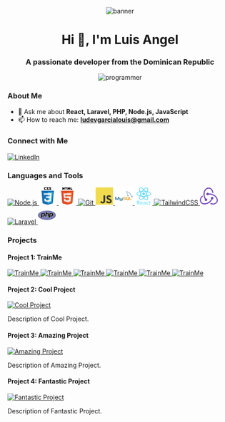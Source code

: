 <!-- Banner Image -->
<p align="center">
  <img alt="banner" src="https://github.com/LuDevvv/LuDevvv/assets/107328372/b6404592-1082-445d-af36-a11a6d82968d" />
</p>

<h1 align="center">Hi 👋, I'm Luis Angel</h1>
<h3 align="center">A passionate developer from the Dominican Republic</h3>

<!-- Animated Programmer Image -->
<p align="center">
  <img alt="programmer" width="400px" src="https://miro.medium.com/v2/resize:fit:996/1*um19N_oeTKlmrHMov0O5bA.gif" />
</p>

<!-- About Me Section -->
### About Me

- 💬 Ask me about **React, Laravel, PHP, Node.js, JavaScript**
- 📫 How to reach me: **ludevgarcialouis@gmail.com**

<!-- Connect with Me Section -->
### Connect with Me

<p align="left">
  <a href="https://linkedin.com/in/luis-angel-garcia-louis-18b731241" target="_blank">
    <img align="center" src="https://raw.githubusercontent.com/rahuldkjain/github-profile-readme-generator/master/src/images/icons/Social/linked-in-alt.svg" alt="LinkedIn" height="30" width="40" />
  </a>
</p>

<!-- Languages and Tools Section -->
### Languages and Tools

<p align="left">
  <a href="https://nodejs.org/" target="_blank" rel="noreferrer">
    <img src="https://cdn.worldvectorlogo.com/logos/nodejs-icon.svg" alt="Node.js" width="40" height="40" />
  </a>
  <a href="https://www.w3schools.com/css/" target="_blank" rel="noreferrer">
    <img src="https://raw.githubusercontent.com/devicons/devicon/master/icons/css3/css3-original-wordmark.svg" alt="CSS3" width="40" height="40" />
  </a>
  <a href="https://www.w3.org/html/" target="_blank" rel="noreferrer">
    <img src="https://raw.githubusercontent.com/devicons/devicon/master/icons/html5/html5-original-wordmark.svg" alt="HTML5" width="40" height="40" />
  </a>
  <a href="https://git-scm.com/" target="_blank" rel="noreferrer">
    <img src="https://www.vectorlogo.zone/logos/git-scm/git-scm-icon.svg" alt="Git" width="40" height="40" />
  </a>
  <a href="https://developer.mozilla.org/en-US/docs/Web/JavaScript" target="_blank" rel="noreferrer">
    <img src="https://raw.githubusercontent.com/devicons/devicon/master/icons/javascript/javascript-original.svg" alt="JavaScript" width="40" height="40" />
  </a>
  <a href="https://www.mysql.com/" target="_blank" rel="noreferrer">
    <img src="https://raw.githubusercontent.com/devicons/devicon/master/icons/mysql/mysql-original-wordmark.svg" alt="MySQL" width="40" height="40" />
  </a>
  <a href="https://reactjs.org/" target="_blank" rel="noreferrer">
    <img src="https://raw.githubusercontent.com/devicons/devicon/master/icons/react/react-original-wordmark.svg" alt="React" width="40" height="40" />
  </a>
  <a href="https://tailwindcss.com/" target="_blank" rel="noreferrer">
    <img src="https://www.vectorlogo.zone/logos/tailwindcss/tailwindcss-icon.svg" alt="TailwindCSS" width="40" height="40" />
  </a>
  <a href="https://redux.js.org/" target="_blank" rel="noreferrer">
    <img src="https://raw.githubusercontent.com/devicons/devicon/master/icons/redux/redux-original.svg" alt="Redux" width="40" height="40" />
  </a>
  <a href="https://laravel.com/" target="_blank" rel="noreferrer">
    <img src="https://cdn.worldvectorlogo.com/logos/laravel-2.svg" alt="Laravel" width="40" height="40" />
  </a>
  <a href="https://www.php.net/" target="_blank" rel="noreferrer">
    <img src="https://raw.githubusercontent.com/devicons/devicon/master/icons/php/php-original.svg" alt="PHP" width="40" height="40" />
  </a>
</p>

<!-- Projects Section -->
### Projects

#### Project 1: TrainMe
<p align="left">
  <a href="https://github.com/LuDevvv/TrainMeApp" target="_blank">
    <img src="https://private-user-images.githubusercontent.com/107328372/257021424-ea362a39-56b6-4a42-9e78-37a5b29d4584.PNG?jwt=eyJhbGciOiJIUzI1NiIsInR5cCI6IkpXVCJ9.eyJpc3MiOiJnaXRodWIuY29tIiwiYXVkIjoicmF3LmdpdGh1YnVzZXJjb250ZW50LmNvbSIsImtleSI6ImtleTUiLCJleHAiOjE3MTg2Mjc3OTgsIm5iZiI6MTcxODYyNzQ5OCwicGF0aCI6Ii8xMDczMjgzNzIvMjU3MDIxNDI0LWVhMzYyYTM5LTU2YjYtNGE0Mi05ZTc4LTM3YTViMjlkNDU4NC5QTkc_WC1BbXotQWxnb3JpdGhtPUFXUzQtSE1BQy1TSEEyNTYmWC1BbXotQ3JlZGVudGlhbD1BS0lBVkNPRFlMU0E1M1BRSzRaQSUyRjIwMjQwNjE3JTJGdXMtZWFzdC0xJTJGczMlMkZhd3M0X3JlcXVlc3QmWC1BbXotRGF0ZT0yMDI0MDYxN1QxMjMxMzhaJlgtQW16LUV4cGlyZXM9MzAwJlgtQW16LVNpZ25hdHVyZT1iMmIxZTgyNzEwMTkxM2FkZmQ0MjRjYmExYWZhNmUyNzUwYmZmYjNmZTBhNGY2ZDQzMWMyZjJlMWEwODc4MjM3JlgtQW16LVNpZ25lZEhlYWRlcnM9aG9zdCZhY3Rvcl9pZD0wJmtleV9pZD0wJnJlcG9faWQ9MCJ9.NP9tbSAdBBr8Xi76JX3wpaMNuY5WgWs7nj8C217mXhY" alt="TrainMe" width="150" height="150" style="object-fit: cover;" />
  </a>
  <a href="https://github.com/LuDevvv/TrainMeApp" target="_blank">
    <img src="https://private-user-images.githubusercontent.com/107328372/257021307-1a14e215-8dae-425a-bf91-a378087b3718.PNG?jwt=eyJhbGciOiJIUzI1NiIsInR5cCI6IkpXVCJ9.eyJpc3MiOiJnaXRodWIuY29tIiwiYXVkIjoicmF3LmdpdGh1YnVzZXJjb250ZW50LmNvbSIsImtleSI6ImtleTUiLCJleHAiOjE3MTg2Mjg3MjQsIm5iZiI6MTcxODYyODQyNCwicGF0aCI6Ii8xMDczMjgzNzIvMjU3MDIxMzA3LTFhMTRlMjE1LThkYWUtNDI1YS1iZjkxLWEzNzgwODdiMzcxOC5QTkc_WC1BbXotQWxnb3JpdGhtPUFXUzQtSE1BQy1TSEEyNTYmWC1BbXotQ3JlZGVudGlhbD1BS0lBVkNPRFlMU0E1M1BRSzRaQSUyRjIwMjQwNjE3JTJGdXMtZWFzdC0xJTJGczMlMkZhd3M0X3JlcXVlc3QmWC1BbXotRGF0ZT0yMDI0MDYxN1QxMjQ3MDRaJlgtQW16LUV4cGlyZXM9MzAwJlgtQW16LVNpZ25hdHVyZT1mZjFkOGM4OWRjMDZjNTRkYjY2OGUzMTE3Y2QxYjU2MWYzZTIwZmUxOWY3MWQ4NzM3MWIxZWEzZWYwZDczNDU1JlgtQW16LVNpZ25lZEhlYWRlcnM9aG9zdCZhY3Rvcl9pZD0wJmtleV9pZD0wJnJlcG9faWQ9MCJ9.nMT01j07vWrdEN0dp_zT_3P3BWIcVZHPDO_TZvEBaxA" alt="TrainMe" width="150" height="150" style="object-fit: cover;" />
  </a>
  <a href="https://github.com/LuDevvv/TrainMeApp" target="_blank">
    <img src="https://private-user-images.githubusercontent.com/107328372/257021344-1d51aaf7-12d8-4ddf-a82f-e9f5114b85cc.PNG?jwt=eyJhbGciOiJIUzI1NiIsInR5cCI6IkpXVCJ9.eyJpc3MiOiJnaXRodWIuY29tIiwiYXVkIjoicmF3LmdpdGh1YnVzZXJjb250ZW50LmNvbSIsImtleSI6ImtleTUiLCJleHAiOjE3MTg2Mjg3MjQsIm5iZiI6MTcxODYyODQyNCwicGF0aCI6Ii8xMDczMjgzNzIvMjU3MDIxMzQ0LTFkNTFhYWY3LTEyZDgtNGRkZi1hODJmLWU5ZjUxMTRiODVjYy5QTkc_WC1BbXotQWxnb3JpdGhtPUFXUzQtSE1BQy1TSEEyNTYmWC1BbXotQ3JlZGVudGlhbD1BS0lBVkNPRFlMU0E1M1BRSzRaQSUyRjIwMjQwNjE3JTJGdXMtZWFzdC0xJTJGczMlMkZhd3M0X3JlcXVlc3QmWC1BbXotRGF0ZT0yMDI0MDYxN1QxMjQ3MDRaJlgtQW16LUV4cGlyZXM9MzAwJlgtQW16LVNpZ25hdHVyZT01M2UzMjRiMzBhMDA4NjdmODJlMGFhNGU5YmM1YzEyOTAwOWU3MGIzMzlhM2JmMDdhMTdmMzRmM2UzZTg0MTU3JlgtQW16LVNpZ25lZEhlYWRlcnM9aG9zdCZhY3Rvcl9pZD0wJmtleV9pZD0wJnJlcG9faWQ9MCJ9.TwHsvs3VV3r5GP3ujAVAHGhJvxtek-PzvluYs4a6m70" alt="TrainMe" width="150" height="150" style="object-fit: cover;" />
  </a>
    <a href="https://github.com/LuDevvv/TrainMeApp" target="_blank">
    <img src="https://private-user-images.githubusercontent.com/107328372/257021427-71f40c47-2033-40ac-961a-4df7d0a61205.PNG?jwt=eyJhbGciOiJIUzI1NiIsInR5cCI6IkpXVCJ9.eyJpc3MiOiJnaXRodWIuY29tIiwiYXVkIjoicmF3LmdpdGh1YnVzZXJjb250ZW50LmNvbSIsImtleSI6ImtleTUiLCJleHAiOjE3MTg2Mjg3MjQsIm5iZiI6MTcxODYyODQyNCwicGF0aCI6Ii8xMDczMjgzNzIvMjU3MDIxNDI3LTcxZjQwYzQ3LTIwMzMtNDBhYy05NjFhLTRkZjdkMGE2MTIwNS5QTkc_WC1BbXotQWxnb3JpdGhtPUFXUzQtSE1BQy1TSEEyNTYmWC1BbXotQ3JlZGVudGlhbD1BS0lBVkNPRFlMU0E1M1BRSzRaQSUyRjIwMjQwNjE3JTJGdXMtZWFzdC0xJTJGczMlMkZhd3M0X3JlcXVlc3QmWC1BbXotRGF0ZT0yMDI0MDYxN1QxMjQ3MDRaJlgtQW16LUV4cGlyZXM9MzAwJlgtQW16LVNpZ25hdHVyZT0xOGIwYTdiODEzZDdkMjgzOTY3MTQ4ODJmYWIzOWU5ODExNzZiN2I3ZWYwZWU3YWExMzE1NDNmYzI3MTE1MTY4JlgtQW16LVNpZ25lZEhlYWRlcnM9aG9zdCZhY3Rvcl9pZD0wJmtleV9pZD0wJnJlcG9faWQ9MCJ9.1EAP3O7ElySlvjPHXVYAy-ZRBx1Uh5U8h_m7XOojR3o" alt="TrainMe" width="150" height="150" style="object-fit: cover;" />
  </a>
      <a href="https://github.com/LuDevvv/TrainMeApp" target="_blank">
    <img src="https://private-user-images.githubusercontent.com/107328372/257021428-3afee253-4e00-4bdb-9416-8f2112e0b20e.PNG?jwt=eyJhbGciOiJIUzI1NiIsInR5cCI6IkpXVCJ9.eyJpc3MiOiJnaXRodWIuY29tIiwiYXVkIjoicmF3LmdpdGh1YnVzZXJjb250ZW50LmNvbSIsImtleSI6ImtleTUiLCJleHAiOjE3MTg2Mjg3MjQsIm5iZiI6MTcxODYyODQyNCwicGF0aCI6Ii8xMDczMjgzNzIvMjU3MDIxNDI4LTNhZmVlMjUzLTRlMDAtNGJkYi05NDE2LThmMjExMmUwYjIwZS5QTkc_WC1BbXotQWxnb3JpdGhtPUFXUzQtSE1BQy1TSEEyNTYmWC1BbXotQ3JlZGVudGlhbD1BS0lBVkNPRFlMU0E1M1BRSzRaQSUyRjIwMjQwNjE3JTJGdXMtZWFzdC0xJTJGczMlMkZhd3M0X3JlcXVlc3QmWC1BbXotRGF0ZT0yMDI0MDYxN1QxMjQ3MDRaJlgtQW16LUV4cGlyZXM9MzAwJlgtQW16LVNpZ25hdHVyZT1mYWQxYTU5OGNiZTBjMTkwYmY2YjA5NGJlOGEzODgyZGYyYTgxNjY2OGViZWYxYzQ3YzUwZWQzYmU1MTI2MzY5JlgtQW16LVNpZ25lZEhlYWRlcnM9aG9zdCZhY3Rvcl9pZD0wJmtleV9pZD0wJnJlcG9faWQ9MCJ9.px91aELzL0iM_3FQ2wS-cUBR4TaVs2-G4aS0XE_XdQI" alt="TrainMe" width="150" height="150" style="object-fit: cover;" />
  </a>
      <a href="https://github.com/LuDevvv/TrainMeApp" target="_blank">
    <img src="https://private-user-images.githubusercontent.com/107328372/257021441-23ebbf6f-0e2e-4a79-9f4e-184df380636e.PNG?jwt=eyJhbGciOiJIUzI1NiIsInR5cCI6IkpXVCJ9.eyJpc3MiOiJnaXRodWIuY29tIiwiYXVkIjoicmF3LmdpdGh1YnVzZXJjb250ZW50LmNvbSIsImtleSI6ImtleTUiLCJleHAiOjE3MTg2Mjg3MjQsIm5iZiI6MTcxODYyODQyNCwicGF0aCI6Ii8xMDczMjgzNzIvMjU3MDIxNDQxLTIzZWJiZjZmLTBlMmUtNGE3OS05ZjRlLTE4NGRmMzgwNjM2ZS5QTkc_WC1BbXotQWxnb3JpdGhtPUFXUzQtSE1BQy1TSEEyNTYmWC1BbXotQ3JlZGVudGlhbD1BS0lBVkNPRFlMU0E1M1BRSzRaQSUyRjIwMjQwNjE3JTJGdXMtZWFzdC0xJTJGczMlMkZhd3M0X3JlcXVlc3QmWC1BbXotRGF0ZT0yMDI0MDYxN1QxMjQ3MDRaJlgtQW16LUV4cGlyZXM9MzAwJlgtQW16LVNpZ25hdHVyZT02Nzc2ZWUxOWY5ZGYxOTc1NGRhMzg1N2Q5NTc4ZjMyOGYwZDdkMzM5YzU0ODA3MThjMTMyMWRmZGY5NmFkZjdhJlgtQW16LVNpZ25lZEhlYWRlcnM9aG9zdCZhY3Rvcl9pZD0wJmtleV9pZD0wJnJlcG9faWQ9MCJ9.-D7v1mmCO-qAMBBc7mRMOyj604Fd7KbIjMJoMl1QAzA" alt="TrainMe" width="150" height="150" style="object-fit: cover;" />
  </a>  
</p>


#### Project 2: Cool Project
<p align="left">
  <a href="https://github.com/LuDevvv/cool-project" target="_blank">
    <img src="https://via.placeholder.com/150" alt="Cool Project" width="150" height="150" />
  </a>
</p>
<p>
  Description of Cool Project.
</p>

#### Project 3: Amazing Project
<p align="left">
  <a href="https://github.com/LuDevvv/amazing-project" target="_blank">
    <img src="https://via.placeholder.com/150" alt="Amazing Project" width="150" height="150" />
  </a>
</p>
<p>
  Description of Amazing Project.
</p>

#### Project 4: Fantastic Project
<p align="left">
  <a href="https://github.com/LuDevvv/fantastic-project" target="_blank">
    <img src="https://via.placeholder.com/150" alt="Fantastic Project" width="150" height="150" />
  </a>
</p>
<p>
  Description of Fantastic Project.
</p>
